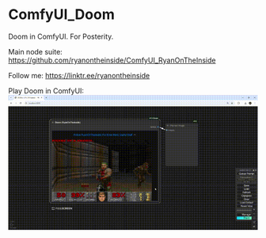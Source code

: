 # ComfyUI_Doom
Doom in ComfyUI. For Posterity.

Main node suite: https://github.com/ryanontheinside/ComfyUI_RyanOnTheInside

Follow me: https://linktr.ee/ryanontheinside

Play Doom in ComfyUI:
![Doom in ComfyUI](assets/doom.gif)